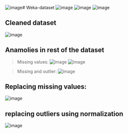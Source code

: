 ![image](https://github.com/user-attachments/assets/cc0c508d-8cc1-4e58-b55e-dd742093764b)# Weka-dataset
![image](https://github.com/user-attachments/assets/5e7d474d-6d0b-4b64-a8b6-a69ddef955f0)
![image](https://github.com/user-attachments/assets/ad608764-a3d6-4e24-9094-a021791725ce)
![image](https://github.com/user-attachments/assets/6a8f86e3-32e1-479a-97ad-5503fee50632)
## Cleaned dataset
![image](https://github.com/user-attachments/assets/4e839348-3337-418c-b4ab-1797d85feb57)

## Anamolies in rest of the dataset
> Missing values:
![image](https://github.com/user-attachments/assets/14149d0f-5575-4695-b466-11775e1d6429)
![image](https://github.com/user-attachments/assets/f06d4560-9951-4908-b6e5-c69a95a2e733)

> Missing and outlier:
 ![image](https://github.com/user-attachments/assets/d6468760-7720-4bb3-b24f-d9c95f0fea31)


## Replacing missing values:
![image](https://github.com/user-attachments/assets/6392701e-5240-4f32-af44-e415b70dd55c)

## replacing outliers using normalization
![image](https://github.com/user-attachments/assets/3de705cc-77c4-417d-96b9-e6f6bb092902)


   




